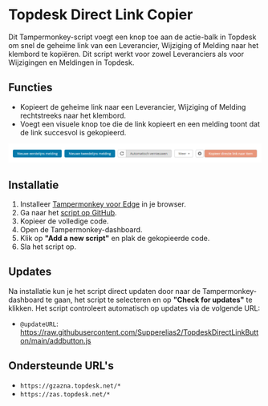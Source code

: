 
# Topdesk Direct Link Copier

Dit Tampermonkey-script voegt een knop toe aan de actie-balk in Topdesk om snel de geheime link van een Leverancier, Wijziging of Melding naar het klembord te kopiëren. Dit script werkt voor zowel Leveranciers als voor Wijzigingen en Meldingen in Topdesk.

## Functies
- Kopieert de geheime link naar een Leverancier, Wijziging of Melding rechtstreeks naar het klembord.
- Voegt een visuele knop toe die de link kopieert en een melding toont dat de link succesvol is gekopieerd.

![knop](image.png)

## Installatie

1. Installeer [Tampermonkey voor Edge](https://microsoftedge.microsoft.com/addons/detail/tampermonkey/iikmkjmpaadaobahmlepeloendndfphd) in je browser.
2. Ga naar het [script op GitHub](https://raw.githubusercontent.com/Supperelias2/TopdeskDirectLinkButton/main/addbutton.js).
3. Kopieer de volledige code.
4. Open de Tampermonkey-dashboard.
5. Klik op **"Add a new script"** en plak de gekopieerde code.
6. Sla het script op.

## Updates
Na installatie kun je het script direct updaten door naar de Tampermonkey-dashboard te gaan, het script te selecteren en op **"Check for updates"** te klikken. Het script controleert automatisch op updates via de volgende URL:

- `@updateURL`: https://raw.githubusercontent.com/Supperelias2/TopdeskDirectLinkButton/main/addbutton.js

## Ondersteunde URL's

- `https://gzazna.topdesk.net/*`
- `https://zas.topdesk.net/*`
